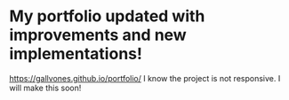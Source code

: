 # My portfolio updated with improvements and new implementations!
https://gallvones.github.io/portfolio/
I know the project is not responsive. I will make this soon!
